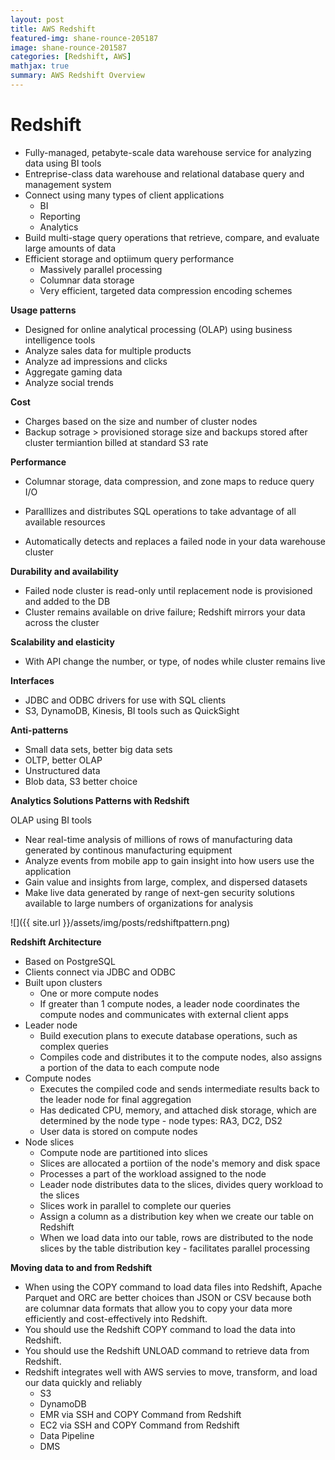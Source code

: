 ```yaml
---
layout: post
title: AWS Redshift
featured-img: shane-rounce-205187
image: shane-rounce-201587
categories: [Redshift, AWS]
mathjax: true
summary: AWS Redshift Overview
---
```


# Redshift

- Fully-managed, petabyte-scale data warehouse service for analyzing data using BI tools
- Entreprise-class data warehouse and relational database query and management system
- Connect using many types of client applications
  - BI
  - Reporting
  - Analytics
- Build multi-stage query operations that retrieve, compare, and evaluate large amounts of data
- Efficient storage and optiimum query performance
  - Massively parallel processing
  - Columnar data storage
  - Very efficient, targeted data compression encoding schemes

**Usage patterns**
- Designed for online analytical processing (OLAP) using business intelligence tools
- Analyze sales data for multiple products
- Analyze ad impressions and clicks
- Aggregate gaming data
- Analyze social trends

**Cost**
- Charges based on the size and number of cluster nodes
- Backup sotrage > provisioned storage size and backups stored after cluster termiantion billed at standard S3 rate

**Performance**
- Columnar storage, data compression, and zone maps to reduce query I/O
- Paralllizes and distributes SQL operations to take advantage of all available resources

- Automatically detects and replaces a failed node in your data warehouse cluster

**Durability and availability**
- Failed node cluster is read-only until replacement node is provisioned and added to the DB
- Cluster remains available on drive failure; Redshift mirrors your data across the cluster

**Scalability and elasticity**
- With API change the number, or type, of nodes while cluster remains live

**Interfaces**
- JDBC and ODBC drivers for use with SQL clients
- S3, DynamoDB, Kinesis, BI tools such as QuickSight

**Anti-patterns**
- Small data sets, better big data sets
- OLTP, better OLAP
- Unstructured data
- Blob data, S3 better choice

**Analytics Solutions Patterns with Redshift**

OLAP using BI tools
- Near real-time analysis of millions of rows of manufacturing data generated by continous manufacturing equipment
- Analyze events from mobile app to gain insight into how users use the application
- Gain value and insights from large, complex, and dispersed datasets
- Make live data generated by range of next-gen security solutions available to large numbers of organizations for analysis

![]({{ site.url }}/assets/img/posts/redshiftpattern.png)

**Redshift Architecture**
- Based on PostgreSQL
- Clients connect via JDBC and ODBC
- Built upon clusters
  - One or more compute nodes
  - If greater than 1 compute nodes, a leader node coordinates the compute nodes and communicates with external client apps
- Leader node
  - Build execution plans to execute database operations, such as complex queries
  - Compiles code and distributes it to the compute nodes, also assigns a portion of the data to each compute node
- Compute nodes
  - Executes the compiled code and sends intermediate results back to the leader node for final aggregation
  - Has dedicated CPU, memory, and attached disk storage, which are determined by the node type - node types: RA3, DC2, DS2
  - User data is stored on compute nodes
- Node slices
  - Compute node are partitioned into slices
  - Slices are allocated a portiion of the node's memory and disk space
  - Processes a part of the workload assigned to the node
  - Leader node distributes data to the slices, divides query workload to the slices
  - Slices work in parallel to complete our queries
  - Assign a column as a distribution key when we create our table on Redshift
  - When we load data into our table, rows are distributed to the node slices by the table distribution key - facilitates parallel processing

**Moving data to and from Redshift**
- When using the COPY command to load data files into Redshift, Apache Parquet and ORC are better choices than JSON or CSV because both are columnar data formats that allow you to copy your data more efficiently and cost-effectively into Redshift.
- You should use the Redshift COPY command to load the data into Redshift.
- You should use the Redshift UNLOAD command to retrieve data from Redshift.
- Redshift integrates well with AWS servies to move, transform, and load our data quickly and reliably
  - S3
  - DynamoDB
  - EMR via SSH and COPY Command from Redshift
  - EC2 via SSH and COPY Command from Redshift
  - Data Pipeline
  - DMS

